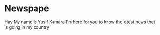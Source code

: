 # Newspape
Hay My name is Yusif Kamara I'm here for you to know the latest news that is going in my country 
